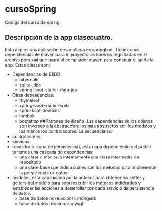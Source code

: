 # cursoSpring
Codigo del curso de spring
## Descripción de la app clasecuatro.
Esta app es una aplicación desarrollada en springboo. Tiene como dependencias de maven para el proyecto las librerias registradas en el archivo pom.xml que usará el compilador maven para construir el jar de la app. 
Estas clases son:
- Dependencias de BBDD:
  - hibernate
  - sqlite-jdbc
  - spring-boot-starter-data-jpa
- Otras dependencias:
  - thymeleaf
  - spring-boot-starter-web
  - sprin-boot-devtools
  - lombok
  - bootstrap
##Patrones de diseño.
Las dependencias de los objetos son inversos a la abstracción: los más abstractos son los modelos y los menos los controladores. La secuencia es:
- controladores
- services
- repositorio (capa de persistencia), esta capa dependiendo del profile tenemos una cascada de dependencias:
  - una clase q manipula internamente una clase intermedia de repositorio
  - una clase base que indica cuales son los metodos para implementar la persistencia de datos.
- modelos, esta capa usada por la anterior para obtener los setter y getters del modelo para sobreescribir los métodos indidcados y establecer las acciones a desarrollar por cada servicio de persistencia de datos:
    - base de datos no relacional: mongodb
    - base de datos relacional: mysql
 
